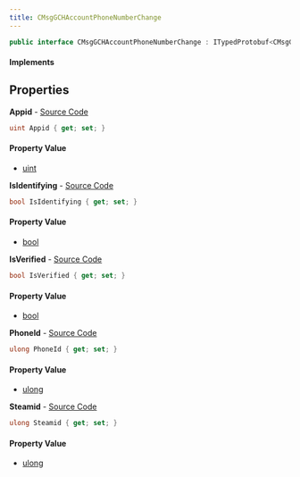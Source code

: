 ```yaml
---
title: CMsgGCHAccountPhoneNumberChange
---
```


```csharp
public interface CMsgGCHAccountPhoneNumberChange : ITypedProtobuf<CMsgGCHAccountPhoneNumberChange>, INativeHandle
```

#### Implements

## Properties

**Appid** - [Source Code](https://github.com/swiftly-solution/swiftlys2/blob/master/managed/src/SwiftlyS2.Generated/Protobufs/Interfaces/CMsgGCHAccountPhoneNumberChange.cs#L16)

```csharp
uint Appid { get; set; }
```

#### Property Value

- [uint](https://learn.microsoft.com/dotnet/api/system.uint32)

**IsIdentifying** - [Source Code](https://github.com/swiftly-solution/swiftlys2/blob/master/managed/src/SwiftlyS2.Generated/Protobufs/Interfaces/CMsgGCHAccountPhoneNumberChange.cs#L25)

```csharp
bool IsIdentifying { get; set; }
```

#### Property Value

- [bool](https://learn.microsoft.com/dotnet/api/system.boolean)

**IsVerified** - [Source Code](https://github.com/swiftly-solution/swiftlys2/blob/master/managed/src/SwiftlyS2.Generated/Protobufs/Interfaces/CMsgGCHAccountPhoneNumberChange.cs#L22)

```csharp
bool IsVerified { get; set; }
```

#### Property Value

- [bool](https://learn.microsoft.com/dotnet/api/system.boolean)

**PhoneId** - [Source Code](https://github.com/swiftly-solution/swiftlys2/blob/master/managed/src/SwiftlyS2.Generated/Protobufs/Interfaces/CMsgGCHAccountPhoneNumberChange.cs#L19)

```csharp
ulong PhoneId { get; set; }
```

#### Property Value

- [ulong](https://learn.microsoft.com/dotnet/api/system.uint64)

**Steamid** - [Source Code](https://github.com/swiftly-solution/swiftlys2/blob/master/managed/src/SwiftlyS2.Generated/Protobufs/Interfaces/CMsgGCHAccountPhoneNumberChange.cs#L13)

```csharp
ulong Steamid { get; set; }
```

#### Property Value

- [ulong](https://learn.microsoft.com/dotnet/api/system.uint64)

